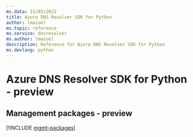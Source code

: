 ```yaml
---
ms.data: 11/03/2022
title: Azure DNS Resolver SDK for Python
author: lmazuel
ms.topic: reference
ms.service: dnsresolver
ms.author: lmazuel
description: Reference for Azure DNS Resolver SDK for Python
ms.devlang: python
---
```

# Azure DNS Resolver SDK for Python - preview

## Management packages - preview
[!INCLUDE [mgmt-packages](dns-resolver-mgmt-index.md)]